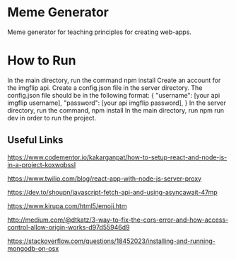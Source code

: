 # Meme Generator
Meme generator for teaching principles for creating web-apps.

# How to Run
In the main directory, run the command npm install
Create an account for the imgflip api.
Create a config.json file in the server directory. The config.json file should be in the following format: { "username": [your api imgflip username], "password": [your api imgflip password], }
In the server directory, run the command, npm install
In the main directory, run npm run dev in order to run the project.

## Useful Links
https://www.codementor.io/kakarganpat/how-to-setup-react-and-node-js-in-a-project-koxwqbssl

https://www.twilio.com/blog/react-app-with-node-js-server-proxy

https://dev.to/shoupn/javascript-fetch-api-and-using-asyncawait-47mp

https://www.kirupa.com/html5/emoji.htm

http://medium.com/@dtkatz/3-way-to-fix-the-cors-error-and-how-access-control-allow-origin-works-d97d55946d9

https://stackoverflow.com/questions/18452023/installing-and-running-mongodb-on-osx
